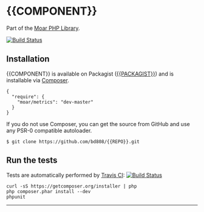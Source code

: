 {{COMPONENT}}
=============

Part of the [Moar PHP Library][].

[![Build Status][ci-status]][ci-home]


Installation
------------
{{COMPONENT}} is available on Packagist ([{{PACKAGIST}}][]) and is installable
via [Composer][].

    {
      "require": {
        "moar/metrics": "dev-master"
      }
    }


If you do not use Composer, you can get the source from GitHub and use any
PSR-0 compatible autoloader.

    $ git clone https://github.com/bd808/{{REPO}}.git


Run the tests
-------------
Tests are automatically performed by [Travis CI][]:
[![Build Status][ci-status]][ci-home]


    curl -sS https://getcomposer.org/installer | php
    php composer.phar install --dev
    phpunit


---
[Moar PHP Library]: https://github.com/bd808/moar
[ci-status]: https://travis-ci.org/bd808/{{REPO}}.png
[ci-home]: https://travis-ci.org/bd808/{{REPO}}
[{{PACKAGIST}}]: https://packagist.org/packages/{{PACKAGIST}}
[Composer]: http://getcomposer.org
[Travis CI]: https://travis-ci.org
